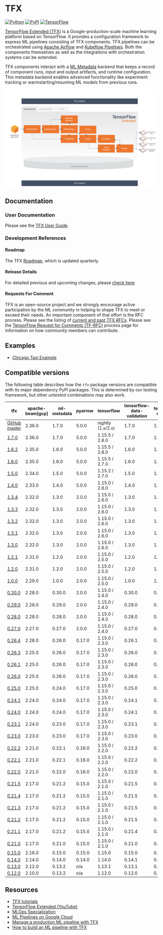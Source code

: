 <!-- See: www.tensorflow.org/tfx/ -->

# TFX

[![Python](https://img.shields.io/pypi/pyversions/tfx.svg?style=plastic)](https://github.com/tensorflow/tfx)
[![PyPI](https://badge.fury.io/py/tfx.svg)](https://badge.fury.io/py/tfx)
[![TensorFlow](https://img.shields.io/badge/TensorFow-page-orange)](https://www.tensorflow.org/tfx)

[TensorFlow Extended (TFX)](https://tensorflow.org/tfx) is a
Google-production-scale machine learning platform based on TensorFlow. It
provides a configuration framework to express ML pipelines consisting of TFX
components. TFX pipelines can be orchestrated using
[Apache Airflow](https://airflow.apache.org/) and
[Kubeflow Pipelines](https://www.kubeflow.org/). Both the components themselves
as well as the integrations with orchestration systems can be extended.

TFX components interact with a
[ML Metadata](https://github.com/google/ml-metadata) backend that keeps a record
of component runs, input and output artifacts, and runtime configuration. This
metadata backend enables advanced functionality like experiment tracking or
warmstarting/resuming ML models from previous runs.

![TFX Components](https://raw.githubusercontent.com/tensorflow/tfx/master/docs/guide/images/prog_fin.png)

## Documentation

### User Documentation

Please see the
[TFX User Guide](https://github.com/tensorflow/tfx/blob/master/docs/guide/index.md).

### Development References

#### Roadmap

The TFX [Roadmap](https://github.com/tensorflow/tfx/blob/master/ROADMAP.md),
which is updated quarterly.

#### Release Details

For detailed previous and upcoming changes, please
[check here](https://github.com/tensorflow/tfx/blob/master/RELEASE.md)

#### Requests For Comment

TFX is an open-source project and we strongly encourage active participation
by the ML community in helping to shape TFX to meet or exceed their needs. An
important component of that effort is the RFC process.  Please see the listing
of [current and past TFX RFCs](RFCs.md). Please see the
[TensorFlow Request for Comments (TF-RFC)](https://github.com/tensorflow/community/blob/master/governance/TF-RFCs.md)
process page for information on how community members can contribute.

## Examples

*   [Chicago Taxi Example](https://github.com/tensorflow/tfx/tree/master/tfx/examples/chicago_taxi_pipeline)

## Compatible versions

The following table describes how the `tfx` package versions are compatible with
its major dependency PyPI packages. This is determined by our testing framework,
but other *untested* combinations may also work.

tfx                                                                       | apache-beam[gcp] | ml-metadata | pyarrow | tensorflow        | tensorflow-data-validation | tensorflow-metadata | tensorflow-model-analysis | tensorflow-serving-api | tensorflow-transform | tfx-bsl
------------------------------------------------------------------------- | ---------------- | ----------- | ------- | ----------------- | -------------------------- | ------------------- | ------------------------- | ---------------------- | -------------------- | -------
[GitHub master](https://github.com/tensorflow/tfx/blob/master/RELEASE.md) | 2.36.0           | 1.7.0       | 5.0.0   | nightly (1.x/2.x) | 1.7.0                      | 1.7.0               | 0.38.0                    | 2.8.0                  | 1.7.0                | 1.7.0
[1.7.0](https://github.com/tensorflow/tfx/blob/v1.7.0/RELEASE.md)         | 2.36.0           | 1.7.0       | 5.0.0   | 1.15.5 / 2.8.0    | 1.7.0                      | 1.7.0               | 0.38.0                    | 2.8.0                  | 1.7.0                | 1.7.0
[1.6.2](https://github.com/tensorflow/tfx/blob/v1.6.2/RELEASE.md)         | 2.35.0           | 1.6.0       | 5.0.0   | 1.15.5 / 2.8.0    | 1.6.0                      | 1.6.0               | 0.37.0                    | 2.7.0                  | 1.6.0                | 1.6.0
[1.6.0](https://github.com/tensorflow/tfx/blob/v1.6.0/RELEASE.md)         | 2.35.0           | 1.6.0       | 5.0.0   | 1.15.5 / 2.7.0    | 1.6.0                      | 1.6.0               | 0.37.0                    | 2.7.0                  | 1.6.0                | 1.6.0
[1.5.0](https://github.com/tensorflow/tfx/blob/v1.5.0/RELEASE.md)         | 2.34.0           | 1.5.0       | 5.0.0   | 1.15.2 / 2.7.0    | 1.5.0                      | 1.5.0               | 0.36.0                    | 2.7.0                  | 1.5.0                | 1.5.0
[1.4.0](https://github.com/tensorflow/tfx/blob/v1.4.0/RELEASE.md)         | 2.33.0           | 1.4.0       | 5.0.0   | 1.15.0 / 2.6.0    | 1.4.0                      | 1.4.0               | 0.35.0                    | 2.6.0                  | 1.4.0                | 1.4.0
[1.3.4](https://github.com/tensorflow/tfx/blob/v1.3.4/RELEASE.md)         | 2.32.0           | 1.3.0       | 2.0.0   | 1.15.0 / 2.6.0    | 1.3.0                      | 1.2.0               | 0.34.1                    | 2.6.0                  | 1.3.0                | 1.3.0
[1.3.3](https://github.com/tensorflow/tfx/blob/v1.3.3/RELEASE.md)         | 2.32.0           | 1.3.0       | 2.0.0   | 1.15.0 / 2.6.0    | 1.3.0                      | 1.2.0               | 0.34.1                    | 2.6.0                  | 1.3.0                | 1.3.0
[1.3.2](https://github.com/tensorflow/tfx/blob/v1.3.2/RELEASE.md)         | 2.32.0           | 1.3.0       | 2.0.0   | 1.15.0 / 2.6.0    | 1.3.0                      | 1.2.0               | 0.34.1                    | 2.6.0                  | 1.3.0                | 1.3.0
[1.3.1](https://github.com/tensorflow/tfx/blob/v1.3.1/RELEASE.md)         | 2.32.0           | 1.3.0       | 2.0.0   | 1.15.0 / 2.6.0    | 1.3.0                      | 1.2.0               | 0.34.1                    | 2.6.0                  | 1.3.0                | 1.3.0
[1.3.0](https://github.com/tensorflow/tfx/blob/v1.3.0/RELEASE.md)         | 2.32.0           | 1.3.0       | 2.0.0   | 1.15.0 / 2.6.0    | 1.3.0                      | 1.2.0               | 0.34.1                    | 2.6.0                  | 1.3.0                | 1.3.0
[1.2.1](https://github.com/tensorflow/tfx/blob/v1.2.1/RELEASE.md)         | 2.31.0           | 1.2.0       | 2.0.0   | 1.15.0 / 2.5.0    | 1.2.0                      | 1.2.0               | 0.33.0                    | 2.5.1                  | 1.2.0                | 1.2.0
[1.2.0](https://github.com/tensorflow/tfx/blob/v1.2.0/RELEASE.md)         | 2.31.0           | 1.2.0       | 2.0.0   | 1.15.0 / 2.5.0    | 1.2.0                      | 1.2.0               | 0.33.0                    | 2.5.1                  | 1.2.0                | 1.2.0
[1.0.0](https://github.com/tensorflow/tfx/blob/v1.0.0/RELEASE.md)         | 2.29.0           | 1.0.0       | 2.0.0   | 1.15.0 / 2.5.0    | 1.0.0                      | 1.0.0               | 0.31.0                    | 2.5.1                  | 1.0.0                | 1.0.0
[0.30.0](https://github.com/tensorflow/tfx/blob/v0.30.0/RELEASE.md)       | 2.28.0           | 0.30.0      | 2.0.0   | 1.15.0 / 2.4.0    | 0.30.0                     | 0.30.0              | 0.30.0                    | 2.4.0                  | 0.30.0               | 0.30.0
[0.29.0](https://github.com/tensorflow/tfx/blob/v0.29.0/RELEASE.md)       | 2.28.0           | 0.29.0      | 2.0.0   | 1.15.0 / 2.4.0    | 0.29.0                     | 0.29.0              | 0.29.0                    | 2.4.0                  | 0.29.0               | 0.29.0
[0.28.0](https://github.com/tensorflow/tfx/blob/v0.28.0/RELEASE.md)       | 2.28.0           | 0.28.0      | 2.0.0   | 1.15.0 / 2.4.0    | 0.28.0                     | 0.28.0              | 0.28.0                    | 2.4.0                  | 0.28.0               | 0.28.1
[0.27.0](https://github.com/tensorflow/tfx/blob/v0.27.0/RELEASE.md)       | 2.27.0           | 0.27.0      | 2.0.0   | 1.15.0 / 2.4.0    | 0.27.0                     | 0.27.0              | 0.27.0                    | 2.4.0                  | 0.27.0               | 0.27.0
[0.26.4](https://github.com/tensorflow/tfx/blob/v0.26.4/RELEASE.md)       | 2.28.0           | 0.26.0      | 0.17.0  | 1.15.0 / 2.3.0    | 0.26.1                     | 0.26.0              | 0.26.0                    | 2.3.0                  | 0.26.0               | 0.26.0
[0.26.3](https://github.com/tensorflow/tfx/blob/v0.26.3/RELEASE.md)       | 2.25.0           | 0.26.0      | 0.17.0  | 1.15.0 / 2.3.0    | 0.26.0                     | 0.26.0              | 0.26.0                    | 2.3.0                  | 0.26.0               | 0.26.0
[0.26.1](https://github.com/tensorflow/tfx/blob/v0.26.1/RELEASE.md)       | 2.25.0           | 0.26.0      | 0.17.0  | 1.15.0 / 2.3.0    | 0.26.0                     | 0.26.0              | 0.26.0                    | 2.3.0                  | 0.26.0               | 0.26.0
[0.26.0](https://github.com/tensorflow/tfx/blob/v0.26.0/RELEASE.md)       | 2.25.0           | 0.26.0      | 0.17.0  | 1.15.0 / 2.3.0    | 0.26.0                     | 0.26.0              | 0.26.0                    | 2.3.0                  | 0.26.0               | 0.26.0
[0.25.0](https://github.com/tensorflow/tfx/blob/v0.25.0/RELEASE.md)       | 2.25.0           | 0.24.0      | 0.17.0  | 1.15.0 / 2.3.0    | 0.25.0                     | 0.25.0              | 0.25.0                    | 2.3.0                  | 0.25.0               | 0.25.0
[0.24.1](https://github.com/tensorflow/tfx/blob/v0.24.1/RELEASE.md)       | 2.24.0           | 0.24.0      | 0.17.0  | 1.15.0 / 2.3.0    | 0.24.1                     | 0.24.0              | 0.24.3                    | 2.3.0                  | 0.24.1               | 0.24.1
[0.24.0](https://github.com/tensorflow/tfx/blob/v0.24.0/RELEASE.md)       | 2.24.0           | 0.24.0      | 0.17.0  | 1.15.0 / 2.3.0    | 0.24.1                     | 0.24.0              | 0.24.3                    | 2.3.0                  | 0.24.1               | 0.24.1
[0.23.1](https://github.com/tensorflow/tfx/blob/v0.23.1/RELEASE.md)       | 2.24.0           | 0.23.0      | 0.17.0  | 1.15.0 / 2.3.0    | 0.23.1                     | 0.23.0              | 0.23.0                    | 2.3.0                  | 0.23.0               | 0.23.0
[0.23.0](https://github.com/tensorflow/tfx/blob/v0.23.0/RELEASE.md)       | 2.23.0           | 0.23.0      | 0.17.0  | 1.15.0 / 2.3.0    | 0.23.0                     | 0.23.0              | 0.23.0                    | 2.3.0                  | 0.23.0               | 0.23.0
[0.22.2](https://github.com/tensorflow/tfx/blob/v0.22.2/RELEASE.md)       | 2.21.0           | 0.22.1      | 0.16.0  | 1.15.0 / 2.2.0    | 0.22.2                     | 0.22.2              | 0.22.2                    | 2.2.0                  | 0.22.0               | 0.22.1
[0.22.1](https://github.com/tensorflow/tfx/blob/v0.22.1/RELEASE.md)       | 2.21.0           | 0.22.1      | 0.16.0  | 1.15.0 / 2.2.0    | 0.22.2                     | 0.22.2              | 0.22.2                    | 2.2.0                  | 0.22.0               | 0.22.1
[0.22.0](https://github.com/tensorflow/tfx/blob/v0.22.0/RELEASE.md)       | 2.21.0           | 0.22.0      | 0.16.0  | 1.15.0 / 2.2.0    | 0.22.0                     | 0.22.0              | 0.22.1                    | 2.2.0                  | 0.22.0               | 0.22.0
[0.21.5](https://github.com/tensorflow/tfx/blob/v0.21.5/RELEASE.md)       | 2.17.0           | 0.21.2      | 0.15.0  | 1.15.0 / 2.1.0    | 0.21.5                     | 0.21.1              | 0.21.5                    | 2.1.0                  | 0.21.2               | 0.21.4
[0.21.4](https://github.com/tensorflow/tfx/blob/v0.21.4/RELEASE.md)       | 2.17.0           | 0.21.2      | 0.15.0  | 1.15.0 / 2.1.0    | 0.21.5                     | 0.21.1              | 0.21.5                    | 2.1.0                  | 0.21.2               | 0.21.4
[0.21.3](https://github.com/tensorflow/tfx/blob/v0.21.3/RELEASE.md)       | 2.17.0           | 0.21.2      | 0.15.0  | 1.15.0 / 2.1.0    | 0.21.5                     | 0.21.1              | 0.21.5                    | 2.1.0                  | 0.21.2               | 0.21.4
[0.21.2](https://github.com/tensorflow/tfx/blob/v0.21.2/RELEASE.md)       | 2.17.0           | 0.21.2      | 0.15.0  | 1.15.0 / 2.1.0    | 0.21.5                     | 0.21.1              | 0.21.5                    | 2.1.0                  | 0.21.2               | 0.21.4
[0.21.1](https://github.com/tensorflow/tfx/blob/0.21.1/RELEASE.md)        | 2.17.0           | 0.21.2      | 0.15.0  | 1.15.0 / 2.1.0    | 0.21.4                     | 0.21.1              | 0.21.4                    | 2.1.0                  | 0.21.2               | 0.21.3
[0.21.0](https://github.com/tensorflow/tfx/blob/0.21.0/RELEASE.md)        | 2.17.0           | 0.21.0      | 0.15.0  | 1.15.0 / 2.1.0    | 0.21.0                     | 0.21.0              | 0.21.1                    | 2.1.0                  | 0.21.0               | 0.21.0
[0.15.0](https://github.com/tensorflow/tfx/blob/0.15.0/RELEASE.md)        | 2.16.0           | 0.15.0      | 0.15.0  | 1.15.0            | 0.15.0                     | 0.15.0              | 0.15.2                    | 1.15.0                 | 0.15.0               | 0.15.1
[0.14.0](https://github.com/tensorflow/tfx/blob/0.14.0/RELEASE.md)        | 2.14.0           | 0.14.0      | 0.14.0  | 1.14.0            | 0.14.1                     | 0.14.0              | 0.14.0                    | 1.14.0                 | 0.14.0               | n/a
[0.13.0](https://github.com/tensorflow/tfx/blob/0.13.0/RELEASE.md)        | 2.12.0           | 0.13.2      | n/a     | 1.13.1            | 0.13.1                     | 0.13.0              | 0.13.2                    | 1.13.0                 | 0.13.0               | n/a
[0.12.0](https://github.com/tensorflow/tfx/blob/0.12.0/RELEASE.md)        | 2.10.0           | 0.13.2      | n/a     | 1.12.0            | 0.12.0                     | 0.12.1              | 0.12.1                    | 1.12.0                 | 0.12.0               | n/a

## Resources

*   [TFX tutorials ](https://www.tensorflow.org/tfx/tutorials)
*   [TensorFlow Extended (YouTube)](https://www.youtube.com/playlist?list=PLQY2H8rRoyvxR15n04JiW0ezF5HQRs_8F)
*   [ MLOps Specialization ](https://www.coursera.org/specializations/machine-learning-engineering-for-production-mlops)
*   [ML Pipelines on Google Cloud](https://www.coursera.org/learn/ml-pipelines-google-cloud?specialization=preparing-for-google-cloud-machine-learning-engineer-professional-certificate)
*   [Manage a production ML pipeline with TFX](https://www.youtube.com/watch?v=QQ13-Tkrbls)
*   [How to build an ML pipeline with TFX](https://www.youtube.com/watch?v=17l3VR2MIeg)
